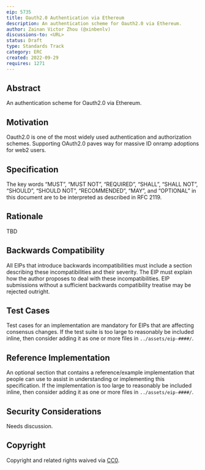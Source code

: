 ```yaml
---
eip: 5735
title: Oauth2.0 Authentication via Ethereum
description: An authentication scheme for Oauth2.0 via Ethereum.
author: Zainan Victor Zhou (@xinbenlv)
discussions-to: <URL>
status: Draft
type: Standards Track
category: ERC
created: 2022-09-29
requires: 1271
---
```


## Abstract
An authentication scheme for Oauth2.0 via Ethereum.

## Motivation
Oauth2.0 is one of the most widely used authentication and authorization schemes. Supporting OAuth2.0 paves way for massive ID onramp adoptions for web2 users.

## Specification
The key words “MUST”, “MUST NOT”, “REQUIRED”, “SHALL”, “SHALL NOT”, “SHOULD”, “SHOULD NOT”, “RECOMMENDED”, “MAY”, and “OPTIONAL” in this document are to be interpreted as described in RFC 2119.



## Rationale
TBD

## Backwards Compatibility
All EIPs that introduce backwards incompatibilities must include a section describing these incompatibilities and their severity. The EIP must explain how the author proposes to deal with these incompatibilities. EIP submissions without a sufficient backwards compatibility treatise may be rejected outright.

## Test Cases
Test cases for an implementation are mandatory for EIPs that are affecting consensus changes.  If the test suite is too large to reasonably be included inline, then consider adding it as one or more files in `../assets/eip-####/`.

## Reference Implementation
An optional section that contains a reference/example implementation that people can use to assist in understanding or implementing this specification.  If the implementation is too large to reasonably be included inline, then consider adding it as one or more files in `../assets/eip-####/`.

## Security Considerations
Needs discussion.

## Copyright
Copyright and related rights waived via [CC0](../LICENSE.md).
